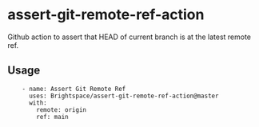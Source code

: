 # assert-git-remote-ref-action

Github action to assert that HEAD of current branch is at the latest remote ref.

## Usage

```
    - name: Assert Git Remote Ref
      uses: Brightspace/assert-git-remote-ref-action@master
      with:
        remote: origin
        ref: main
```
